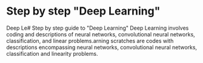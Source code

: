# Step by step "Deep Learning" 
Deep Le# Step by step guide to "Deep Learning"
Deep Learning involves coding and descriptions of neural networks, convolutional neural networks, classification, and linear problems.arning scratches are codes with descriptions encompassing neural networks, convolutional neural networks, classification and linearity problems.
